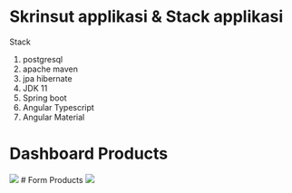 # Skrinsut applikasi & Stack applikasi

Stack
1. postgresql
2. apache maven
3. jpa hibernate
4. JDK 11
5. Spring boot
6. Angular Typescript
7. Angular Material

# Dashboard Products
<img src="https://situla.bitbit.net/filebin/91319d21a503d69c4c7c73668225d3ad98d4da2151099963059c2ae4671f2a44/96b7c899c31e895eeb7dc7b280873a991e0d45343a941ac3add343e63064e422?X-Amz-Algorithm=AWS4-HMAC-SHA256&X-Amz-Credential=HZXB1J7T0UN34UN512IW%2F20230504%2Fus-east-1%2Fs3%2Faws4_request&X-Amz-Date=20230504T015535Z&X-Amz-Expires=30&X-Amz-SignedHeaders=host&response-cache-control=max-age%3D30&response-content-disposition=filename%3D%22Screenshot_2023-05-04_085317.png%22&response-content-type=image%2Fpng&X-Amz-Signature=afe4ffefa8c5a0382dab3ad148edb929347c159f2b0b5e928cb7318c1f1cee1a"/>
# Form Products
<img src="https://situla.bitbit.net/filebin/91319d21a503d69c4c7c73668225d3ad98d4da2151099963059c2ae4671f2a44/2d2c79a13ce3496f1777f82353e2519b83fc56ab0067649719efecd5354bf2e9?X-Amz-Algorithm=AWS4-HMAC-SHA256&X-Amz-Credential=HZXB1J7T0UN34UN512IW%2F20230504%2Fus-east-1%2Fs3%2Faws4_request&X-Amz-Date=20230504T015811Z&X-Amz-Expires=30&X-Amz-SignedHeaders=host&response-cache-control=max-age%3D30&response-content-disposition=filename%3D%22Screenshot_2023-05-04_085744.png%22&response-content-type=image%2Fpng&X-Amz-Signature=5b2942e89468e960d79786b425882d60a5cdc7469b5ed840059b196d2d91d7b9" />
